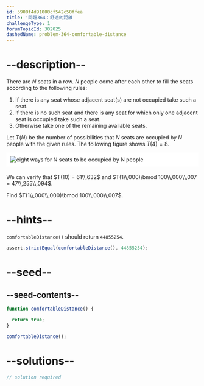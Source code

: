 ```yaml
---
id: 5900f4d91000cf542c50ffea
title: '問題364：舒適的距離'
challengeType: 1
forumTopicId: 302025
dashedName: problem-364-comfortable-distance
---
```


# --description--

There are $N$ seats in a row. $N$ people come after each other to fill the seats according to the following rules:

1. If there is any seat whose adjacent seat(s) are not occupied take such a seat.
2. If there is no such seat and there is any seat for which only one adjacent seat is occupied take such a seat.
3. Otherwise take one of the remaining available seats.

Let $T(N)$ be the number of possibilities that $N$ seats are occupied by $N$ people with the given rules. The following figure shows $T(4) = 8$.

<img alt="eight ways for N seats to be occupied by N people" src="https://cdn.freecodecamp.org/curriculum/project-euler/comfortable-distance.gif" style="background-color: white; padding: 10px; display: block; margin-right: auto; margin-left: auto; margin-bottom: 1.2rem;" />

We can verify that $T(10) = 61\\,632$ and $T(1\\,000)\bmod 100\\,000\\,007 = 47\\,255\\,094$.

Find $T(1\\,000\\,000)\bmod 100\\,000\\,007$.

# --hints--

`comfortableDistance()` should return `44855254`.

```js
assert.strictEqual(comfortableDistance(), 44855254);
```

# --seed--

## --seed-contents--

```js
function comfortableDistance() {

  return true;
}

comfortableDistance();
```

# --solutions--

```js
// solution required
```
